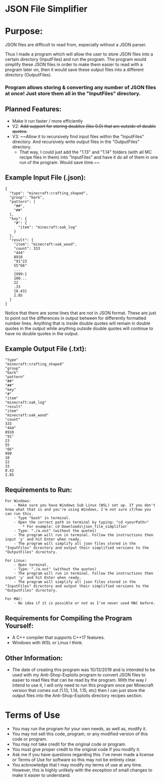 # JSON File Simplifier

# Purpose:
JSON files are difficult to read from, especially without a JSON parser.

Thus I made a program which will allow the user to store JSON files into a certain directory (InputFiles) and run the program. The program would simplify these JSON files in order to make them easier to read with a program later on, then it would save these output files into a different directory (OutputFiles).

### Program allows storing & converting any number of JSON files at once! Just store them all in the "InputFiles" directory.

## Planned Features:
- Make it run faster / more efficiently
- V2: ~~Add support for storing doubles (like 0.0) that are outside of double quotes.~~
- V3: ~~Allow it to recursively find input files within the "InputFiles" directory. And recursively write output files in the "OutputFiles" directory.
	* That way, I could just add the "1.13" and "1.14" folders (with all MC recipe files in them) into "InputFiles" and have it do all of them in one run of the program. Would save time.~~

## Example Input File (.json):
	{
	  "type": "minecraft:crafting_shaped",
	  "group": "bark",
	  "pattern": [
		"##",
		"##"
	  ],
	  "key": {
		"#": {
		  "item": "minecraft:oak_log"
		}
	  },
	  "result": {
		"item": "minecraft:oak_wood",
		"count": 333
		"444"
		8910
		"91"23
		55"66"
		...
		{999:}
		100...
		22
		.33
		{0.43}
		2.85
	  }
	}
Notice that there are some lines that are not in JSON format. These are just to point out the differences in output between for differently formatted number lines. Anything that is inside double quotes will remain in double quotes in the output while anything outside double quotes will continue to have no double quotes in the output.

## Example Output File (.txt):
	"type"
	"minecraft:crafting_shaped"
	"group"
	"bark"
	"pattern"
	"##"
	"##"
	"key"
	"#"
	"item"
	"minecraft:oak_log"
	"result"
	"item"
	"minecraft:oak_wood"
	"count"
	333
	"444"
	8910
	"91"
	23
	55
	"66"
	999
	10
	22
	33
	0.43
	2.85

## Requirements to Run:
	For Windows:
		- Make sure you have Windows Sub Linux (WSL) set up. If you don't know what that is and you're using Windows, I'm not sure if/how you can run this.
		- Type "bash" in terminal.
		- Open the correct path in terminal by typing: "cd <yourPath>"
			* For example: cd Downloads\json_file_simplifier
		- Type: "./a.out" (without the quotes)
		- The program will run in terminal. Follow the instructions then input 'y' and hit Enter when ready.
		- The program will simplify all json files stored in the "InputFiles" directory and output their simplified versions to the "OutputFiles" directory.
		
	For Linux:
		- Open terminal.
		- Type: "./a.out" (without the quotes)
		- The program will run in terminal. Follow the instructions then input 'y' and hit Enter when ready.
		- The program will simplify all json files stored in the "InputFiles" directory and output their simplified versions to the "OutputFiles" directory.
		
	For MAC:
		- No idea if it is possible or not as I've never used MAC before.

## Requirements for Compiling the Program Yourself:
- A C++ compiler that supports C++17 features.
- Windows with WSL or Linux I think.

## Other Information:
- The date of creating this program was 10/13/2019 and is intended to be used with my Anti-Shop-Exploits program to convert JSON files to easier to read files that can be read by the program. With the way I intend to use it, I will only need to run this program once per Minecraft version that comes out (1.13, 1.14, 1.15, etc) then I can just store the output files into the Anti-Shop-Exploits directory recipes section.	

# Terms of Use
- You may run the program for your own needs, as well as, modify it. 
- You may not sell this code, program, or any modified version of this code or program. 
- You may not take credit for the original code or program.
- You must give proper credit to the original code if you modify it.
- Ask me if you have questions regarding this. I've never made a license or Terms of Use for software so this may not be entirely clear.
- You acknowledge that I may modify my terms of use at any time. However, this is highly unlikely with the exception of small changes to make it easier to understand.